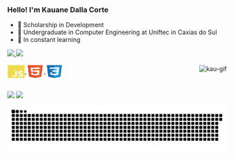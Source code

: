 ### Hello! I'm Kauane Dalla Corte

- 🔭 Scholarship in Development
- 🌱 Undergraduate in Computer Engineering at Uniftec in Caxias do Sul
- 📔 In constant learning

 <div>
  <a href="https://github.com/kaudc">
  <img height="160em" src="https://github-readme-stats.vercel.app/api?username=kaudc&show_icons=true&theme=monokai&include_all_commits=true&count_private=true"/>
  <img height="160em" src="https://github-readme-stats.vercel.app/api/top-langs/?username=kaudc&layout=compact&langs_count=7&theme=monokai"/>
</div>
  
<div style="display: inline_block"><br>
  <img align="center" alt="kau-Js" height="30" width="40" src="https://raw.githubusercontent.com/devicons/devicon/master/icons/javascript/javascript-plain.svg">
  <img align="center" alt="kau-HTML" height="30" width="40" src="https://raw.githubusercontent.com/devicons/devicon/master/icons/html5/html5-original.svg">
  <img align="center" alt="kau-CSS" height="30" width="40" src="https://raw.githubusercontent.com/devicons/devicon/master/icons/css3/css3-original.svg">
  <img align="right" alt="kau-gif" src="https://media.discordapp.net/attachments/761773953915158562/875226654027440158/ezgif.com-gif-maker.gif?width=200&height=200">
</div>
  
   ##
  
<div> 
  <a href="https://instagram.com/kaudc" target="_blank"><img src="https://img.shields.io/badge/-Instagram-%23E4405F?style=for-the-badge&logo=instagram&logoColor=white" target="_blank"></a>
  <a href="https://www.linkedin.com/in/kauanedallacorte" target="_blank"><img src="https://img.shields.io/badge/-LinkedIn-%230077B5?style=for-the-badge&logo=linkedin&logoColor=white" target="_blank"></a> 
  
  ![Snake animation](https://github.com/kaudc/kaudc/blob/output/github-contribution-grid-snake.svg)
  
</div>
  
 
